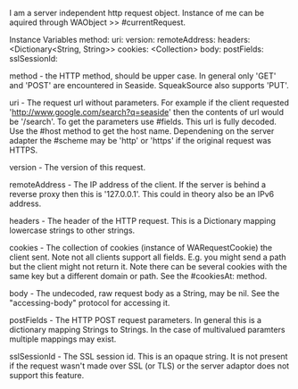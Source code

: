 I am a server independent http request object. Instance of me can be aquired through WAObject >> #currentRequest.

Instance Variables
	method:			<String>
	uri:					<WAUrl>
	version:				<WAHttpVersion>
	remoteAddress:	<String>
	headers:			<Dictionary<String, String>>
	cookies:			<Collection<WARequestCookie>>
	body:				<String>
	postFields:			<WARequestFields>
	sslSessionId:		<String>
			
method
	- the HTTP method, should be upper case. In general only 'GET' and 'POST' are encountered in Seaside. SqueakSource also supports 'PUT'.		

uri
	- The request url without parameters. For example if the client requested 'http://www.google.com/search?q=seaside' then the contents of url would be '/search'. To get the parameters use #fields. This url is fully decoded. Use the #host method to get the host name. Dependening on the server adapter the #scheme may be 'http' or 'https' if the original request was HTTPS.
	
version
	- The version of this request.
	
remoteAddress
	- The IP address of the client. If the server is behind a reverse proxy then this is '127.0.0.1'. This could in theory also be an IPv6 address.

headers
	- The header of the HTTP request. This is a Dictionary mapping lowercase strings to other strings.
	
cookies
	- The collection of cookies (instance of WARequestCookie) the client sent. Note not all clients support all fields. E.g. you might send a path but the client might not return it. Note there can be several cookies with the same key but a different domain or path. See the #cookiesAt: method.
	
body
	- The undecoded, raw request body as a String, may be nil. See the "accessing-body" protocol for accessing it.
	
postFields
	- The HTTP POST request parameters. In general this is a dictionary mapping Strings to Strings. In the case of multivalued paramters multiple mappings may exist.
	
sslSessionId
	- The SSL session id. This is an opaque string. It is not present if the request wasn't made over SSL (or TLS) or the server adaptor does not support this feature.
